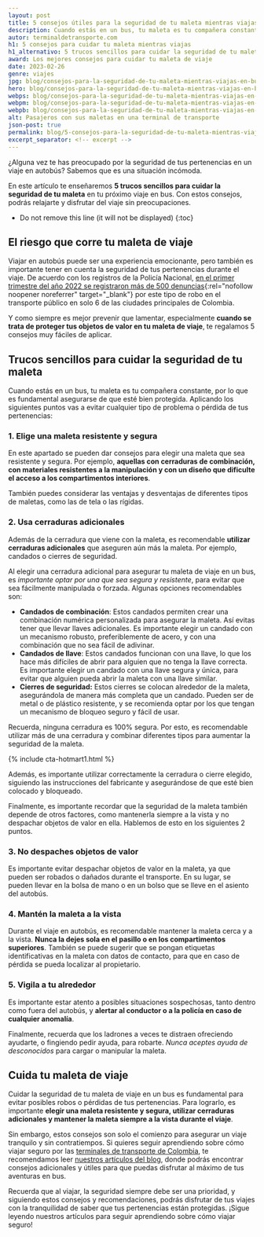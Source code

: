 ```yaml
---
layout: post
title: 5 consejos útiles para la seguridad de tu maleta mientras viajas en bus
description: Cuando estás en un bus, tu maleta es tu compañera constante, por lo que es fundamental asegurarse de que esté bien protegida. En este artículo, te brindaremos algunos consejos útiles.
autor: terminaldetransporte.com
h1: 5 consejos para cuidar tu maleta mientras viajas
h1_alternativo: 5 trucos sencillos para cuidar la seguridad de tu maleta
award: Los mejores consejos para cuidar tu maleta de viaje
date: 2023-02-26
genre: viajes
jpg: blog/consejos-para-la-seguridad-de-tu-maleta-mientras-viajas-en-bus.jpg
hero: blog/consejos-para-la-seguridad-de-tu-maleta-mientras-viajas-en-bus.webp
webps: blog/consejos-para-la-seguridad-de-tu-maleta-mientras-viajas-en-bus-376.webp
webpm: blog/consejos-para-la-seguridad-de-tu-maleta-mientras-viajas-en-bus-600.webp
webpb: blog/consejos-para-la-seguridad-de-tu-maleta-mientras-viajas-en-bus-800.webp
alt: Pasajeros con sus maletas en una terminal de transporte
json-post: true
permalink: blog/5-consejos-para-la-seguridad-de-tu-maleta-mientras-viajas-en-bus
excerpt_separator: <!-- excerpt -->
---
```

¿Alguna vez te has preocupado por la seguridad de tus pertenencias en un viaje en autobús? Sabemos que es una situación incómoda.
<!-- excerpt -->

En este artículo te enseñaremos **5 trucos sencillos para cuidar la seguridad de tu maleta** en tu próximo viaje en bus. Con estos consejos, podrás relajarte y disfrutar del viaje sin preocupaciones.

* Do not remove this line (it will not be displayed)
{:toc}

## El riesgo que corre tu maleta de viaje

Viajar en autobús puede ser una experiencia emocionante, pero también es importante tener en cuenta la seguridad de tus pertenencias durante el viaje. De acuerdo con los registros de la Policía Nacional, [en el primer trimestre del año 2022 se registraron más de 500 denuncias](https://www.portafolio.co/economia/hurto-en-transporte-publico-un-delito-que-se-expande-en-las-ciudades-530869){:rel="nofollow noopener noreferrer" target="_blank"} por este tipo de robo en el transporte público en solo 6 de las ciudades principales de Colombia.

Y como siempre es mejor prevenir que lamentar, especialmente **cuando se trata de proteger tus objetos de valor en tu maleta de viaje**, te regalamos 5 consejos muy fáciles de aplicar.

## Trucos sencillos para cuidar la seguridad de tu maleta

Cuando estás en un bus, tu maleta es tu compañera constante, por lo que es fundamental asegurarse de que esté bien protegida. Aplicando los siguientes puntos vas a evitar cualquier tipo de problema o pérdida de tus pertenencias:

### 1. Elige una maleta resistente y segura

En este apartado se pueden dar consejos para elegir una maleta que sea resistente y segura. Por ejemplo, **aquellas con cerraduras de combinación, con materiales resistentes a la manipulación y con un diseño que dificulte el acceso a los compartimentos interiores**.

También puedes considerar las ventajas y desventajas de diferentes tipos de maletas, como las de tela o las rígidas.

### 2. Usa cerraduras adicionales

Además de la cerradura que viene con la maleta, es recomendable **utilizar cerraduras adicionales** que aseguren aún más la maleta. Por ejemplo, candados o cierres de seguridad.

Al elegir una cerradura adicional para asegurar tu maleta de viaje en un bus, es *importante optar por una que sea segura y resistente*, para evitar que sea fácilmente manipulada o forzada. Algunas opciones recomendables son:

* **Candados de combinación**: Estos candados permiten crear una combinación numérica personalizada para asegurar la maleta. Así evitas tener que llevar llaves adicionales. Es importante elegir un candado con un mecanismo robusto, preferiblemente de acero, y con una combinación que no sea fácil de adivinar.
* **Candados de llave**: Estos candados funcionan con una llave, lo que los hace más difíciles de abrir para alguien que no tenga la llave correcta. Es importante elegir un candado con una llave segura y única, para evitar que alguien pueda abrir la maleta con una llave similar.
* **Cierres de seguridad:** Estos cierres se colocan alrededor de la maleta, asegurándola de manera más completa que un candado. Pueden ser de metal o de plástico resistente, y se recomienda optar por los que tengan un mecanismo de bloqueo seguro y fácil de usar.

Recuerda, ninguna cerradura es 100% segura. Por esto, es recomendable utilizar más de una cerradura y combinar diferentes tipos para aumentar la seguridad de la maleta.

{% include cta-hotmart1.html %}

Además, es importante utilizar correctamente la cerradura o cierre elegido, siguiendo las instrucciones del fabricante y asegurándose de que esté bien colocado y bloqueado.

Finalmente, es importante recordar que la seguridad de la maleta también depende de otros factores, como mantenerla siempre a la vista y no despachar objetos de valor en ella. Hablemos de esto en los siguientes 2 puntos.

### 3. No despaches objetos de valor

Es importante evitar despachar objetos de valor en la maleta, ya que pueden ser robados o dañados durante el transporte. En su lugar, se pueden llevar en la bolsa de mano o en un bolso que se lleve en el asiento del autobús.

### 4. Mantén la maleta a la vista

Durante el viaje en autobús, es recomendable mantener la maleta cerca y a la vista. **Nunca la dejes sola en el pasillo o en los compartimentos superiores**. También se puede sugerir que se pongan etiquetas identificativas en la maleta con datos de contacto, para que en caso de pérdida se pueda localizar al propietario.

### 5. Vigila a tu alrededor

Es importante estar atento a posibles situaciones sospechosas, tanto dentro como fuera del autobús, y **alertar al conductor o a la policía en caso de cualquier anomalía**.

Finalmente, recuerda que los ladrones a veces te distraen ofreciendo ayudarte, o fingiendo pedir ayuda, para robarte. *Nunca aceptes ayuda de desconocidos* para cargar o manipular la maleta.

## Cuida tu maleta de viaje

Cuidar la seguridad de tu maleta de viaje en un bus es fundamental para evitar posibles robos o pérdidas de tus pertenencias. Para lograrlo, es importante **elegir una maleta resistente y segura, utilizar cerraduras adicionales y mantener la maleta siempre a la vista durante el viaje**.

Sin embargo, estos consejos son solo el comienzo para asegurar un viaje tranquilo y sin contratiempos. Si quieres seguir aprendiendo sobre cómo viajar seguro por las [terminales de transporte de Colombia]({{'terminales-de-colombia'|relative_url}} "Terminales de transporte"), te recomendamos leer [nuestros artículos del blog]({{'blog'|relative_url}} "Blog de terminalesdetransporte.com"), donde podrás encontrar consejos adicionales y útiles para que puedas disfrutar al máximo de tus aventuras en bus.

Recuerda que al viajar, la seguridad siempre debe ser una prioridad, y siguiendo estos consejos y recomendaciones, podrás disfrutar de tus viajes con la tranquilidad de saber que tus pertenencias están protegidas. ¡Sigue leyendo nuestros artículos para seguir aprendiendo sobre cómo viajar seguro!

